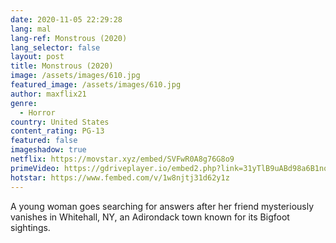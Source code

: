```yaml
---
date: 2020-11-05 22:29:28
lang: mal
lang-ref: Monstrous (2020)
lang_selector: false
layout: post
title: Monstrous (2020)
image: /assets/images/610.jpg
featured_image: /assets/images/610.jpg
author: maxflix21
genre:
  - Horror
country: United States
content_rating: PG-13
featured: false
imageshadow: true
netflix: https://movstar.xyz/embed/SVFwR0A8g76G8o9
primeVideo: https://gdriveplayer.io/embed2.php?link=31yTlB9uABd98a6B1nocEQN%252FN2RAB6hRPk5Xmgsbq%252BMtl5jrhiNNXdP%252BFVemZUhVkJDUCj9LFfg6aoI7QcJQ%252FczBjAS%252FV3gTFaPGHfYwgUScALrklihzj5osMYsUKpUPZaKkEMC0uXreucDrRbgyAHAAWFd5edWf0JzSm0rFUERd4pOaPlesyKxTkw%252BLwdntI%253D
hotstar: https://www.fembed.com/v/1w8njtj31d62y1z
---
```

A young woman goes searching for answers after her friend mysteriously vanishes in Whitehall, NY, an Adirondack town known for its Bigfoot sightings.